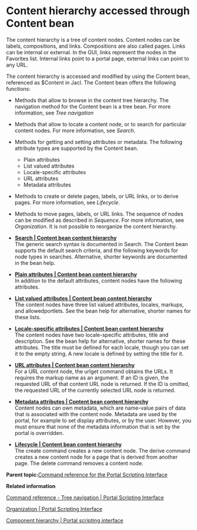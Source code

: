 # Content hierarchy accessed through Content bean

The content hierarchy is a tree of content nodes. Content nodes can be labels, compositions, and links. Compositions are also called pages. Links can be internal or external. In the GUI, links represent the nodes in the Favorites list. Internal links point to a portal page, external links can point to any URL.

The content hierarchy is accessed and modified by using the Content bean, referenced as $Content in Jacl. The Content bean offers the following functions:

-   Methods that allow to browse in the content tree hierarchy. The navigation method for the Content bean is a tree bean. For more information, see *Tree navigation*
-   Methods that allow to locate a content node, or to search for particular content nodes. For more information, see *Search*.
-   Methods for getting and setting attributes or metadata. The following attribute types are supported by the Content bean.
    -   Plain attributes
    -   List valued attributes
    -   Locale-specific attributes
    -   URL attributes
    -   Metadata attributes
-   Methods to create or delete pages, labels, or URL links, or to derive pages. For more information, see *Lifecycle*.
-   Methods to move pages, labels, or URL links. The sequence of nodes can be modified as described in *Sequence*. For more information, see *Organization*. It is not possible to reorganize the content hierarchy.

-   **[Search \| Content bean content hierarchy](../admin-system/contnt_search.md)**  
The generic search syntax is documented in Search. The Content bean supports the default search criteria, and the following keywords for node types in searches. Alternative, shorter keywords are documented in the bean help.
-   **[Plain attributes \| Content bean content hierarchy](../admin-system/contnt_pl_att.md)**  
In addition to the default attributes, content nodes have the following attributes.
-   **[List valued attributes \| Content bean content hierarchy](../admin-system/contnt_lst_val_att.md)**  
The content nodes have three list valued attributes, locales, markups, and allowedportlets. See the bean help for alternative, shorter names for these lists.
-   **[Locale-specific attributes \| Content bean content hierarchy](../admin-system/contnt_lcl_spf_att.md)**  
The content nodes have two locale-specific attributes, title and description. See the bean help for alternative, shorter names for these attributes. The title must be defined for each locale, though you can set it to the empty string. A new locale is defined by setting the title for it.
-   **[URL attributes \| Content bean content hierarchy](../admin-system/contnt_url_att.md)**  
For a URL content node, the urlget command obtains the URLs. It requires the markup name as an argument. If an ID is given, the requested URL of that content URL node is returned. If the ID is omitted, the requested URL of the currently selected URL node is returned.
-   **[Metadata attributes \| Content bean content hierarchy](../admin-system/contnt_mtdt_att.md)**  
Content nodes can own metadata, which are name-value pairs of data that is associated with the content node. Metadata are used by the portal, for example to set display attributes, or by the user. However, you must ensure that none of the metadata information that is set by the portal is overridden.
-   **[Lifecycle \| Content bean content hierarchy](../admin-system/contnt_lfcycl.md)**  
The create command creates a new content node. The derive command creates a new content node for a page that is derived from another page. The delete command removes a content node.

**Parent topic:**[Command reference for the Portal Scripting Interface](../admin-system/adpsicrf.md)

**Related information**  


[Command reference - Tree navigation \| Portal Scripting Interface](../admin-system/tree_nav.md)

[Organization \| Portal Scripting Interface](../admin-system/organization.md)

[Component hierarchy \| Portal scripting interface](../admin-system/compnt_hrchy.md)

